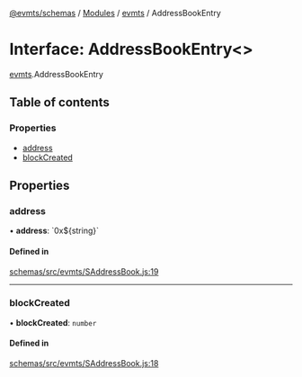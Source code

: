 [@evmts/schemas](/reference/schema/README.md) / [Modules](/reference/schema/modules.md) / [evmts](/reference/schema/modules/evmts.md) / AddressBookEntry

# Interface: AddressBookEntry<\>

[evmts](/reference/schema/modules/evmts.md).AddressBookEntry

## Table of contents

### Properties

- [address](/reference/schema/interfaces/evmts.AddressBookEntry.md#address)
- [blockCreated](/reference/schema/interfaces/evmts.AddressBookEntry.md#blockcreated)

## Properties

### address

• **address**: \`0x${string}\`

#### Defined in

[schemas/src/evmts/SAddressBook.js:19](https://github.com/evmts/evmts-monorepo/blob/main/schemas/src/evmts/SAddressBook.js#L19)

___

### blockCreated

• **blockCreated**: `number`

#### Defined in

[schemas/src/evmts/SAddressBook.js:18](https://github.com/evmts/evmts-monorepo/blob/main/schemas/src/evmts/SAddressBook.js#L18)

